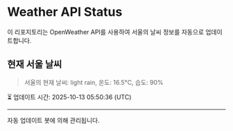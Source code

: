 
# Weather API Status

이 리포지토리는 OpenWeather API를 사용하여 서울의 날씨 정보를 자동으로 업데이트합니다.

## 현재 서울 날씨
> 서울의 현재 날씨: light rain, 온도: 16.5°C, 습도: 90%

⏳ 업데이트 시간: 2025-10-13 05:50:36 (UTC)

---
자동 업데이트 봇에 의해 관리됩니다.
